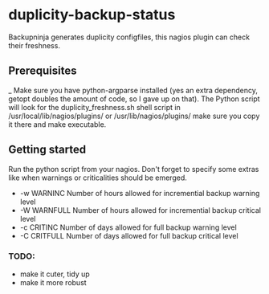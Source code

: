 duplicity-backup-status
=======================

Backupninja generates duplicity configfiles, this nagios plugin can check their freshness.

Prerequisites
-------------
_
Make sure you have python-argparse installed (yes an extra dependency, getopt doubles the amount of code, so I gave up on that). The Python script will look for the duplicity_freshness.sh shell script in /usr/local/lib/nagios/plugins/ or /usr/lib/nagios/plugins/ make sure you copy it there and make executable. 

Getting started
---------------

Run the python script from your nagios. Don't forget to specify some extras like when warnings or criticalities should be emerged.

-  -w WARNINC   Number of hours allowed for incremential backup warning level
-  -W WARNFULL  Number of hours allowed for incremential backup critical level
-  -c CRITINC   Number of days allowed for full backup warning level
-  -C CRITFULL  Number of days allowed for full backup critical level


### TODO:

- make it cuter, tidy up
- make it more robust
